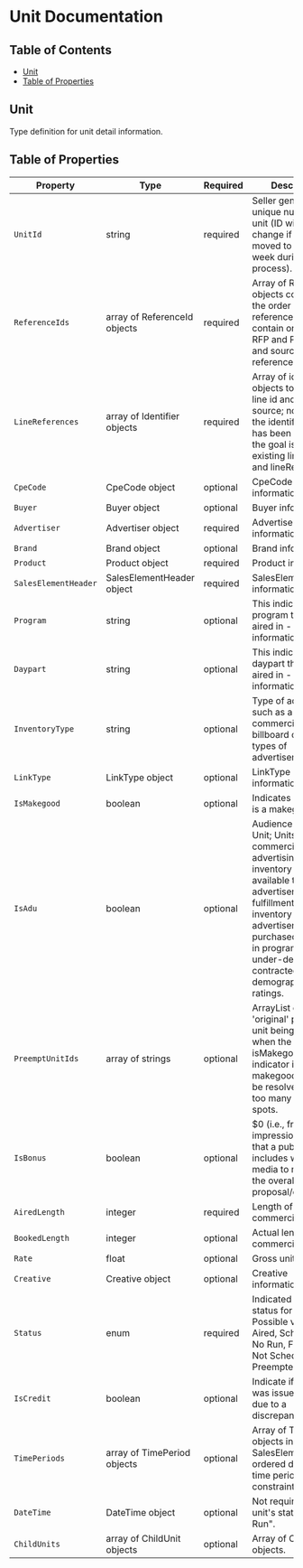 # Unit Documentation

## Table of Contents
- [Unit](#unit)
- [Table of Properties](#table-of-properties)

## Unit
Type definition for unit detail information.

## Table of Properties
| Property | Type | Required | Description |
| --- | --- | --- | --- |
| `UnitId` | string | required | Seller generated unique number for unit (ID will likely change if unit is moved to another week during recon process). |
| `ReferenceIds` | array of ReferenceId objects | required | Array of ReferenceId objects containing the order id references; may also contain originating RFP and Proposal id and source references. |
| `LineReferences` | array of Identifier objects | required | Array of identifier objects to identify a line id and system source; note- once the identifier object has been adopted the goal is to remove existing lineNum and lineReference. |
| `CpeCode` | CpeCode object | optional | CpeCode information. |
| `Buyer` | Buyer object | optional | Buyer information. |
| `Advertiser` | Advertiser object | required | Advertiser information. |
| `Brand` | Brand object | optional | Brand information. |
| `Product` | Product object | required | Product information. |
| `SalesElementHeader` | SalesElementHeader object | required | SalesElementHeader information. |
| `Program` | string | optional | This indicates the program the spot aired in - 'as-aired' information. |
| `Daypart` | string | optional | This indicates the daypart the spot aired in - 'as-aired' information. |
| `InventoryType` | string | optional | Type of advertising such as a commercial, billboard or other types of advertisement. |
| `LinkType` | LinkType object | optional | LinkType information. |
| `IsMakegood` | boolean | optional | Indicates if the spot is a makegood. |
| `IsAdu` | boolean | optional | Audience Deficiency Unit; Units of commercial advertising inventory made available to advertisers as fulfillment for the inventory the advertisers purchased that ran in programs that under-delivered on contracted audience demographic ratings. |
| `PreemptUnitIds` | array of strings | optional | ArrayList of the 'original' preempted unit being resolved when the isMakegood indicator is 'Y'; a makegood unit may be resolved by one too many preempt spots. |
| `IsBonus` | boolean | optional | $0 (i.e., free) ad impressions/pricing that a publisher includes with paid media to maximize the overall proposal/order. |
| `AiredLength` | integer | required | Length of commercial unit. |
| `BookedLength` | integer | optional | Actual length of commercial unit. |
| `Rate` | float | optional | Gross unit rate. |
| `Creative` | Creative object | optional | Creative information. |
| `Status` | enum | required | Indicated the airing status for the spot. Possible values: Aired, Scheduled, No Run, Finalized, Not Scheduled, Preempted. |
| `IsCredit` | boolean | optional | Indicate if the spot was issued a credit due to a discrepancy. |
| `TimePeriods` | array of TimePeriod objects | optional | Array of TimePeriod objects indicating SalesElement ordered day and time period constraints. |
| `DateTime` | DateTime object | optional | Not required when unit's status is "No Run". |
| `ChildUnits` | array of ChildUnit objects | optional | Array of ChildUnit objects. |
